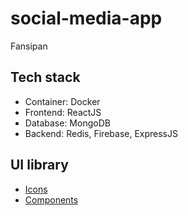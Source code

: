 # social-media-app

Fansipan

## Tech stack

-   Container: Docker
-   Frontend: ReactJS
-   Database: MongoDB
-   Backend: Redis, Firebase, ExpressJS

## UI library

-   [Icons](https://fontawesome.com/search)
-   [Components](https://v4.mui.com/)
